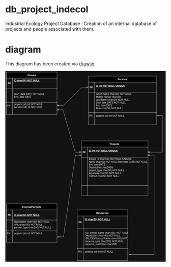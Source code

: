 # db_project_indecol
Industrial Ecology Project Database : Creation of an internal database of projects and people associated with them.

# diagram
This diagram has been created via [draw.io](https://www.google.com/url?sa=t&rct=j&q=&esrc=s&source=web&cd=&cad=rja&uact=8&ved=2ahUKEwiW-PKPtYSCAxUnnGoFHVuXC7AQFnoECBAQAQ&url=https%3A%2F%2Fapp.diagrams.net%2F&usg=AOvVaw28S23h4_WI8toant9FYDpi&opi=89978449). 

![diagram_db.png](aux/diagram_indecol_DBproject-Page-1.jpg)
